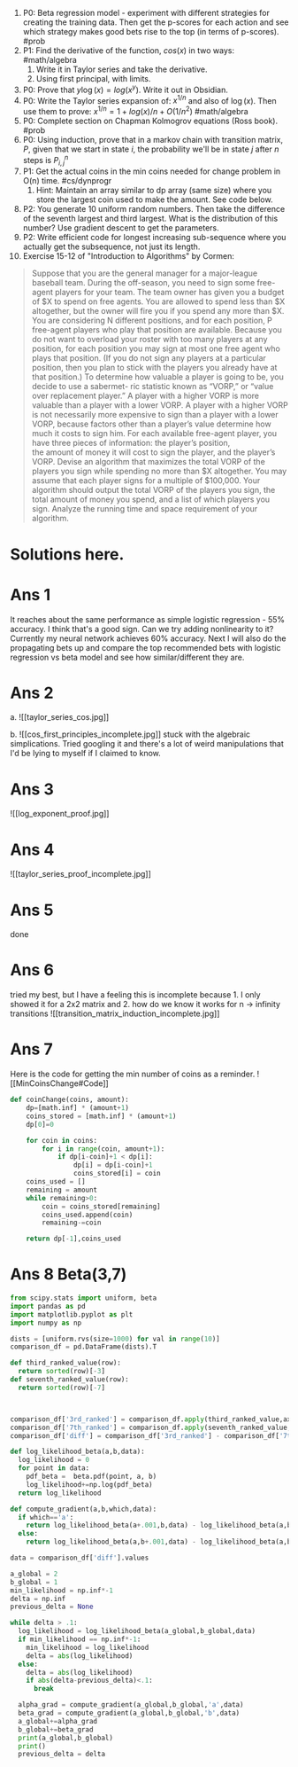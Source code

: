 1) P0: Beta regression model - experiment with different strategies for creating the training data. Then get the p-scores for each action and see which strategy makes good bets rise to the top (in terms of p-scores). #prob 
2) P1: Find the derivative of the function, $cos(x)$ in two ways: #math/algebra 
	1) Write it in Taylor series and take the derivative.
	2) Using first principal, with limits.
3) P0: Prove that $y \log(x) = log(x^y)$. Write it out in Obsidian.
4) P0: Write the Taylor series expansion of: $x^{1/n}$ and also of $\log(x)$. Then use them to prove: $x^{1/n} = 1+log(x)/n + O(1/n^2)$ #math/algebra 
5) P0: Complete section on Chapman Kolmogrov equations (Ross book). #prob 
6) P0: Using induction, prove that in a markov chain with transition matrix, $P$, given that we start in state $i$, the probability we'll be in state $j$ after $n$ steps is $P^n_{i,j}$
7) P1: Get the actual coins in the min coins needed for change problem in O(n) time. #cs/dynprogr 
	1) Hint: Maintain an array similar to dp array (same size) where you store the largest coin used to make the amount. See code below.
8) P2: You generate 10 uniform random numbers. Then take the difference of the seventh largest and third largest. What is the distribution of this number? Use gradient descent to get the parameters.
9) P2: Write efficient code for longest increasing sub-sequence where you actually get the subsequence, not just its length.
10) Exercise 15-12 of "Introduction to Algorithms" by Cormen: 
> Suppose that you are the general manager for a major-league baseball team. During the off-season, you need to sign some free-agent players for your team. The team owner has given you a budget of $X to spend on free agents. You are allowed to spend less than $X altogether, but the owner will fire you if you spend any more than $X.
	You are considering N different positions, and for each position, P free-agent players who play that position are available. Because you do not want to overload your roster with too many players at any position, for each position you may sign at most one free agent who plays that position. (If you do not sign any players at a particular position, then you plan to stick with the players you already have at that position.)
	To determine how valuable a player is going to be, you decide to use a sabermet- ric statistic known as “VORP,” or “value over replacement player.” A player with a higher VORP is more valuable than a player with a lower VORP. A player with a higher VORP is not necessarily more expensive to sign than a player with a lower VORP, because factors other than a player’s value determine how much it costs to sign him.
	For each available free-agent player, you have three pieces of information:
	the player’s position,  
	the amount of money it will cost to sign the player, and the player’s VORP.
	Devise an algorithm that maximizes the total VORP of the players you sign while spending no more than $X altogether. You may assume that each player signs for a multiple of $100,000. Your algorithm should output the total VORP of the players you sign, the total amount of money you spend, and a list of which players you sign. Analyze the running time and space requirement of your algorithm.

# Solutions here.

# Ans 1 
It reaches about the same performance as simple logistic regression - 55% accuracy. I think that's a good sign. Can we try adding nonlinearity to it? Currently my neural network achieves 60% accuracy. Next I will also do the propagating bets up and compare the top recommended bets with logistic regression vs beta model and see how similar/different they are.

# Ans 2
a. ![[taylor_series_cos.jpg]]

b. ![[cos_first_principles_incomplete.jpg]] stuck with the algebraic simplications. Tried googling it and there's a lot of weird manipulations that I'd be lying to myself if I claimed to know.

# Ans 3 
![[log_exponent_proof.jpg]]

# Ans 4 
![[taylor_series_proof_incomplete.jpg]]

# Ans 5
done

# Ans 6
tried my best, but I have a feeling this is incomplete because 1. I only showed it for a 2x2 matrix and 2. how do we know it works for n -> infinity transitions
![[transition_matrix_induction_incomplete.jpg]]
# Ans 7
Here is the code for getting the min number of coins as a reminder.
![[MinCoinsChange#Code]]

~~~ Python
def coinChange(coins, amount):        
    dp=[math.inf] * (amount+1)
    coins_stored = [math.inf] * (amount+1)
    dp[0]=0

    for coin in coins:
        for i in range(coin, amount+1):
            if dp[i-coin]+1 < dp[i]:
                dp[i] = dp[i-coin]+1
                coins_stored[i] = coin
    coins_used = []
    remaining = amount
    while remaining>0:
        coin = coins_stored[remaining]
        coins_used.append(coin)
        remaining-=coin

    return dp[-1],coins_used
~~~


# Ans 8 Beta(3,7)

~~~Python
from scipy.stats import uniform, beta
import pandas as pd
import matplotlib.pyplot as plt
import numpy as np

dists = [uniform.rvs(size=1000) for val in range(10)]
comparison_df = pd.DataFrame(dists).T

def third_ranked_value(row):
  return sorted(row)[-3]
def seventh_ranked_value(row):
  return sorted(row)[-7]



comparison_df['3rd_ranked'] = comparison_df.apply(third_ranked_value,axis=1)
comparison_df['7th_ranked'] = comparison_df.apply(seventh_ranked_value,axis=1)
comparison_df['diff'] = comparison_df['3rd_ranked'] - comparison_df['7th_ranked']

def log_likelihood_beta(a,b,data):
  log_likelihood = 0
  for point in data:
    pdf_beta =  beta.pdf(point, a, b)
    log_likelihood+=np.log(pdf_beta)
  return log_likelihood

def compute_gradient(a,b,which,data):
  if which=='a':
    return log_likelihood_beta(a+.001,b,data) - log_likelihood_beta(a,b,data)
  else:
    return log_likelihood_beta(a,b+.001,data) - log_likelihood_beta(a,b,data)

data = comparison_df['diff'].values

a_global = 2
b_global = 1
min_likelihood = np.inf*-1
delta = np.inf
previous_delta = None

while delta > .1:
  log_likelihood = log_likelihood_beta(a_global,b_global,data)
  if min_likelihood == np.inf*-1:
    min_likelihood = log_likelihood
    delta = abs(log_likelihood)
  else:
    delta = abs(log_likelihood)
    if abs(delta-previous_delta)<.1:
      break

  alpha_grad = compute_gradient(a_global,b_global,'a',data)
  beta_grad = compute_gradient(a_global,b_global,'b',data)
  a_global+=alpha_grad
  b_global+=beta_grad
  print(a_global,b_global)
  print()
  previous_delta = delta

